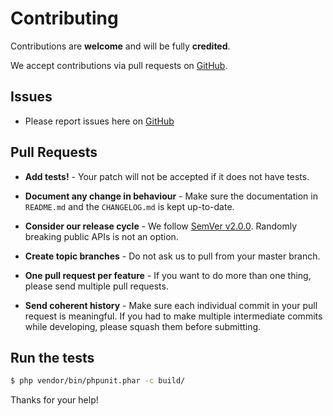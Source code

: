 # Contributing

Contributions are **welcome** and will be fully **credited**.

We accept contributions via pull requests on [GitHub](http://github.com/hollodotme/readis).

## Issues

- Please report issues here on [GitHub](http://github.com/hollodotme/readis/issues)

## Pull Requests

- **Add tests!** - Your patch will not be accepted if it does not have tests.

- **Document any change in behaviour** - Make sure the documentation in `README.md` and the `CHANGELOG.md` is kept up-to-date.

- **Consider our release cycle** - We follow [SemVer v2.0.0](http://semver.org). Randomly breaking public APIs is not an option.

- **Create topic branches** - Do not ask us to pull from your master branch.

- **One pull request per feature** - If you want to do more than one thing, please send multiple pull requests.

- **Send coherent history** - Make sure each individual commit in your pull request is meaningful. If you had to make multiple intermediate commits while developing, please squash them before submitting.

## Run the tests

```bash
$ php vendor/bin/phpunit.phar -c build/
```

Thanks for your help!
